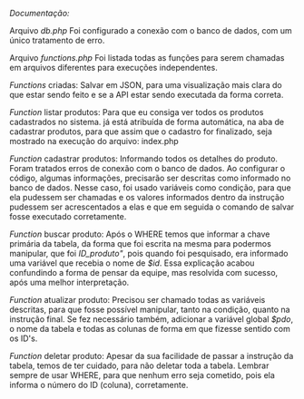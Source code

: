 *Documentação:*

Arquivo *db.php*
Foi configurado a conexão com o banco de dados, com um único tratamento de erro.

Arquivo *functions.php*
Foi listada todas as funções para serem chamadas em arquivos diferentes para execuções independentes.

*Functions* criadas:
Salvar em JSON, para uma visualização mais clara do que estar sendo feito e se a API estar sendo executada da forma correta.

*Function* listar produtos:
Para que eu consiga ver todos os produtos cadastrados no sistema. já está atribuída de forma automática, na aba de cadastrar produtos, para que assim que o cadastro for finalizado, seja mostrado na execução do arquivo: index.php

*Function* cadastrar produtos:
Informando todos os detalhes do produto. Foram tratados erros de conexão com o banco de dados. Ao configurar o código, algumas informações, precisarão ser descritas como informado no banco de dados. Nesse caso, foi usado variáveis como condição, para que ela pudessem ser chamadas e os valores informados dentro da instrução pudessem ser acrescentados a elas e que em seguida o comando de salvar fosse executado corretamente.

*Function* buscar produto:
Após o WHERE temos que informar a chave primária da tabela, da forma que foi escrita na mesma para podermos manipular, que foi *ID_produto"*, pois quando foi pesquisado, era informado uma variável que recebia o nome de *$id*. Essa explicação acabou confundindo a forma de pensar da equipe, mas resolvida com sucesso, após uma melhor interpretação.

*Function* atualizar produto:
Precisou ser chamado todas as variáveis descritas, para que fosse possível manipular, tanto na condição, quanto na instrução final. Se fez necessário também, adicionar a variável global *$pdo*, o nome da tabela e todas as colunas de forma em que fizesse sentido com os ID's.

*Function* deletar produto:
Apesar da sua facilidade de passar a instrução da tabela, temos de ter cuidado, para não deletar toda a tabela. Lembrar sempre de usar WHERE, para que nenhum erro seja cometido, pois ela informa o número do ID (coluna), corretamente.